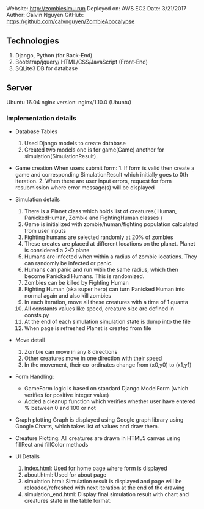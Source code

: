 
##
Website: http://zombiesimu.run
Deployed on: AWS EC2
Date: 3/21/2017
Author: Calvin Nguyen
GitHub: https://github.com/calvnguyen/ZombieApocalypse

## Technologies
1. Django, Python (for Back-End)
2. Bootstrap/jquery/ HTML/CSS/JavaScript (Front-End)
3. SQLite3 DB for database

## Server 
 Ubuntu 16.04
 nginx version: nginx/1.10.0 (Ubuntu)

### Implementation details

* Database Tables
    1. Used Django models to create database
    2. Created two models one is for game(Game) another for simulation(SimulationResult).

* Game creation
    When users submit form:
       1. If form is valid then create a game and corresponding SimulationResult which initially goes to 0th iteration.
       2. When there are user input errors, request for form resubmission where error message(s) will be displayed

* Simulation details
    1. There is a Planet class which holds list of creatures( Human, PanickedHuman, Zombie and FightingHuman classes )
    2. Game is initialized with zombie/human/fighting population calculated from user inputs
    3. Fighting humans are selected randomly at 20% of zombies
    4. These creates are placed at different locations on the planet. Planet is considered a 2-D plane
    5. Humans are infected when within a radius of zombie locations. They can randomly be infected or panic.
    6. Humans can panic and run witin the same radius, which then become Panicked Humans. This is randomized.
    7. Zombies can be killed by Fighting Human
    8. Fighting Human (aka super hero) can turn Panicked Human into normal again and also kill zombies
    9. In each iteration, move all these creatures with a time of 1 quanta
   10. All constants values like speed, creature size are defined in consts.py
   11. At the end of each simulation simulation state is dump into the file
   12. When page is refreshed Planet is created from file


* Move detail
    1. Zombie can move in any 8 directions
    2. Other creatures move in one direction with their speed
    3. In the movement, their co-ordinates change from (x0,y0) to (x1,y1)

* Form Handling:
   * GameForm logic is based on standard Django ModelForm (which verifies for positive integer value)
   * Added a cleanup function which verifies whether user have entered % between 0 and 100 or not


* Graph plotting
    Graph is displayed using Google graph library using Google Charts, which takes list of values and draw them.

* Creature Plotting:
    All creatures are drawn in HTML5 canvas using fillRect and fillColor methods

* UI Details
    1. index.html: Used for home page where form is displayed
    2. about.html: Used for about page
    3. simulation.html: Simulation result is displayed and page will be reloaded/refreshed with next iteration  at the end of the drawing
    4. simulation_end.html: Display final simulation result with chart and creatures state in the table format.

